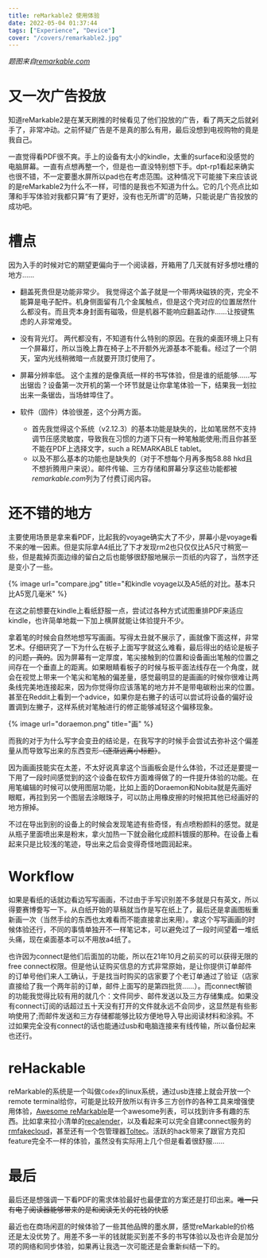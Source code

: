 ```yaml
---
title: reMarkable2 使用体验
date: 2022-05-04 01:37:44
tags: ["Experience", "Device"]
cover: "/covers/remarkable2.jpg"
---
```


*题图来自[remarkable.com](remarkable.com)*

# 又一次广告投放

知道reMarkable2是在某天刷推的时候看见了他们投放的广告，看了两天之后就剁手了，非常冲动。之前怀疑广告是不是真的那么有用，最后没想到电视购物的竟是我自己。

一直觉得看PDF很不爽。手上的设备有太小的kindle，太重的surface和没感觉的电脑屏幕。一直有点想再整一个，但是也一直没特别想下手。dpt-rp1看起来确实也很不错，不一定要墨水屏所以pad也在考虑范围。这种情况下可能接下来应该说的是reMarkable2为什么不一样，可惜的是我也不知道为什么。它的几个亮点比如薄和手写体验对我都只算“有了更好，没有也无所谓”的范畴，只能说是广告投放的成功吧。

# 槽点

因为入手的时候对它的期望更偏向于一个阅读器，开箱用了几天就有好多想吐槽的地方……

- 翻盖死贵但是功能非常少。
我觉得这个盖子就是一个带两块磁铁的壳，完全不能算是电子配件。机身侧面留有几个金属触点，但是这个壳对应的位置居然什么都没有。而且壳本身封面有磁吸，但是机器不能响应翻盖动作……让按键焦虑的人非常难受。

- 没有背光灯。
两代都没有，不知道有什么特别的原因。在我的桌面环境上只有一个屏幕灯，所以当晚上靠在椅子上不开额外光源基本不能看。经过了一个阴天，室内光线稍微暗一点就要开顶灯使用了。

- 屏幕分辨率低。
这个主推的是像真纸一样的书写体验，但是谁的纸能够……写出锯齿？设备第一次开机的第一个环节就是让你拿笔体验一下，结果我一划拉出来一条锯齿，当场蚌埠住了。

- 软件（固件）体验很差，这个分两方面。
    - 首先我觉得这个系统（v2.12.3）的基本功能是缺失的，比如笔居然不支持调节压感灵敏度，导致我在习惯的力道下只有一种笔触能使用;而且你甚至不能在PDF上选择文字，such a REMARKABLE tablet。
    - 以及不那么基本的功能也是缺失的（对于不想每个月再多掏58.88 hkd且不想折腾用户来说）。邮件传输、三方存储和屏幕分享这些功能都被*remarkable.com*列为了付费订阅内容。

# 还不错的地方

主要使用场景是拿来看PDF，比起我的voyage确实大了不少，屏幕小是voyage看不来的唯一因素。但是实际拿A4纸比了下才发现rm2也只仅仅比A5尺寸稍宽一些，但是裁掉页面边缘的留白之后也能够很舒服地展示一页纸的内容了，当然字还是变小了一些。

{%  image
    url="compare.jpg"
    title="和kindle voyage以及A5纸的对比。基本只比A5宽几毫米"
%}

在这之前想要在kindle上看纸舒服一点，尝试过各种方式试图重排PDF来适应kindle，也许简单地裁一下加上横屏就能让体验提升不少。

拿着笔的时候会自然地想写写画画。写得太丑就不展示了，画就像下面这样，非常艺术。仔细研究了一下为什么在板子上面写字就这么难看，最后得出的结论是板子的问题~~，真的~~。因为屏幕有一定厚度，笔尖接触到的位置和设备画出笔触的位置之间存在一个垂直上的距离。如果眼睛看板子的时候与板平面法线存在一个角度，就会在视觉上带来一个笔尖和笔触的偏差量，感觉最明显的是画画的时候你很难让两条线完美地连接起来，因为你觉得你应该落笔的地方并不是带电碳粉出来的位置。甚至在Reddit上看到一个advice，如果你是右撇子的话可以尝试将设备的偏好设置调到左撇子，这样系统对笔触进行的修正能够减轻这个偏移现象。

{%  image
    url="doraemon.png"
    title="画"
%}

而我的对于为什么写字会变丑的结论是，在我写字的时候手会尝试去弥补这个偏差量从而导致写出来的东西变形~~（逐渐远离小标题）~~。

因为画画技能实在太差，不太好说真拿这个当画板会是什么体验，不过还是要提一下用了一段时间感觉到的这个设备在软件方面难得做了的一件提升体验的功能。在用笔编辑的时候可以使用图层功能，比如上面的Doraemon和Nobita就是先画好眼眶，再拉到另一个图层去涂眼珠子，可以防止用橡皮擦的时候把其他已经画好的地方擦掉。

不过在导出到别的设备上的时候会发现笔迹有些奇怪，有点喷粉颜料的感觉。就是从瓶子里面喷出来是粉末，拿火加热一下就会融化成颜料镀膜的那种。在设备上看起来只是比较浅的笔迹，导出来之后会变得奇怪地圆润起来。

# Workflow

如果是看纸的话就边看边写写画画，不过由于手写识别差不多就是只有英文，所以得要赛博誊写一下。从白纸开始的草稿就当作是写在纸上了，最后还是拿画图板重新画一次（当然手绘的东西也太难看而不能直接拿出来用）。拿这个写写画画的时候体验还行，不同的事情单独开不一样笔记本，可以避免过了一段时间望着一堆纸头痛，现在桌面基本可以不用放a4纸了。

也许因为connect是他们后面加的功能，所以在21年10月之前买的可以获得无限的free connect权限。但是他认证购买信息的方式非常原始，是让你提供订单邮件的订单号他们来人工确认，于是找当时购买的店家要了个老订单通过了验证（店家直接给了我一个两年前的订单，邮件上面写的是第四批货……）。而connect解锁的功能我觉得比较有用的就几个：文件同步、邮件发送以及三方存储集成。如果没有connect订阅的话超过五十天没有打开的文件就永远不会同步，这显然是有些影响使用了;而邮件发送和三方存储都能够比较方便地导入导出阅读材料和涂鸦。不过如果完全没有connect的话也能通过usb和电脑连接来有线传输，所以备份起来也还行。

# reHackable

reMarkable的系统是一个叫做`Codex`的linux系统，通过usb连接上就会开放一个remote terminal给你，可能是比较开放所以有许多三方创作的各种工具来增强使用体验，[Awesome reMarkable](https://github.com/reHackable/awesome-reMarkable)是一个awesome列表，可以找到许多有趣的东西。比如拿来拉小清单的[recalender](https://recalendar.me/)，以及看起来可以完全自建connect服务的[rmfakecloud](https://github.com/ddvk/rmfakecloud)，甚至还有一个包管理器[Toltec](https://toltec-dev.org/)。活跃的hack带来了跟官方克扣feature完全不一样的体验，虽然没有实际用上几个但是看着很舒服……

# 最后

最后还是想强调一下看PDF的需求体验最好也最便宜的方案还是打印出来。~~唯一只有电子阅读器能够带来的是和阅读无关的花钱的快感~~

最近也在商场闲逛的时候体验了一些其他品牌的墨水屏，感觉reMarkable的价格还是太没优势了。用差不多一半的钱就能买到差不多的书写体验以及也许会是加分项的网络和同步体验，如果再让我选一次可能还是会重新纠结一下的。